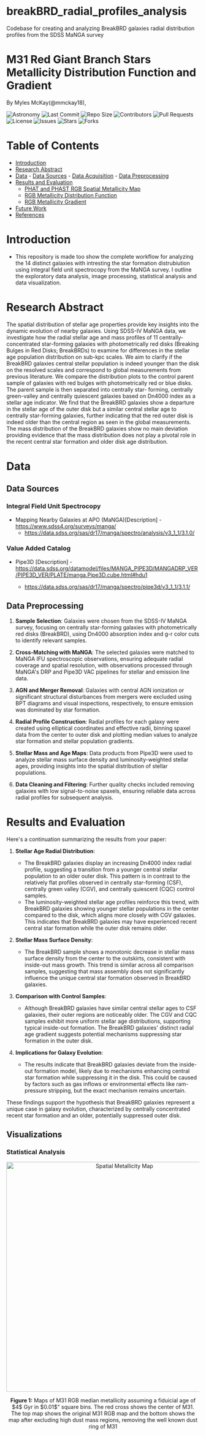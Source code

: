 # breakBRD_radial_profiles_analysis

Codebase for creating and analyzing BreakBRD galaxies radial distribution profiles from the SDSS MaNGA survey

# M31 Red Giant Branch Stars Metallicity Distribution Function and Gradient

By Myles McKay(@mmckay18),

![Astronomy](https://img.shields.io/badge/Field-Astronomy-blue)
![Last Commit](https://img.shields.io/github/last-commit/mmckay18/phast_rgbstars_mdf)
![Repo Size](https://img.shields.io/github/repo-size/mmckay18/phast_rgbstars_mdf)
![Contributors](https://img.shields.io/github/contributors/mmckay18/phast_rgbstars_mdf)
![Pull Requests](https://img.shields.io/github/issues-pr/mmckay18/phast_rgbstars_mdf)
![License](https://img.shields.io/github/license/mmckay18/phast_rgbstars_mdf)
![Issues](https://img.shields.io/github/issues/mmckay18/phast_rgbstars_mdf)
![Stars](https://img.shields.io/github/stars/mmckay18/phast_rgbstars_mdf)
![Forks](https://img.shields.io/github/forks/mmckay18/phast_rgbstars_mdf)

# Table of Contents

- [Introduction](#introduction)
- [Research Abstract](#research-abstract)
- [Data](#data) - [Data Sources](#data-sources) - [Data Acquisition](#data-acquisition) - [Data Preprocessing](#data-preprocessing)
- [Results and Evaluation](#results-and-evaluation)
  - [PHAT and PHAST RGB Spatial Metallicity Map](#phat-and-phast-rgb-spatial-metallicity-map)
  - [RGB Metallicity Distribution Function](#rgb-metallicity-distribution-function)
  - [RGB Metallicity Gradient](#rgb-metallicity-gradient)
- [Future Work](#future-work)
- [References](#references)
<!-- - [License](#license) -->

# Introduction

- This repository is made too show the complete workflow for analyzing the 14 distinct galaxies with intresting the star formation distrubiution using integral field unit spectrocopy from the MaNGA survey. I outline the exploratory data analysis, image processing, statistical analysis and data visualization.

# Research Abstract

The spatial distribution of stellar age properties provide key insights into the dynamic evolution of nearby galaxies. Using SDSS-IV MaNGA data, we investigate how the radial stellar age and mass profiles of 11 centrally-concentrated star-forming galaxies with photometrically red disks (Breaking Bulges in Red Disks; BreakBRDs) to examine for differences in the stellar age population distribution on sub-kpc scales. We aim to clarify if the BreakBRD galaxies central stellar population is indeed younger than the disk on the resolved scales and correspond to global measurements from previous literature. We compare the distribution plots to the control parent sample of galaxies with red bulges with photometrically red or blue disks. The parent sample is then separated into centrally star- forming, centrally green-valley and centrally quiescent galaxies based on Dn4000 index as a stellar age indicator. We find that the BreakBRD galaxies show a departure in the stellar age of the outer disk but a similar central stellar age to centrally star-forming galaxies, further indicating that the red outer disk is indeed older than the central region as seen in the global measurements. The mass distribution of the BreakBRD galaxies show no main deviation providing evidence that the mass distribution does not play a pivotal role in the recent central star formation and older disk age distribution.

# Data

## Data Sources

### Integral Field Unit Spectrocopy

- Mapping Nearby Galaxies at APO (MaNGA)[Description] - https://www.sdss4.org/surveys/manga/
  - https://data.sdss.org/sas/dr17/manga/spectro/analysis/v3_1_1/3.1.0/

### Value Added Catalog

- Pipe3D [Description] - https://data.sdss.org/datamodel/files/MANGA_PIPE3D/MANGADRP_VER/PIPE3D_VER/PLATE/manga.Pipe3D.cube.html#hdu1

  - https://data.sdss.org/sas/dr17/manga/spectro/pipe3d/v3_1_1/3.1.1/

<!-- ## Data Acquisition -->

## Data Preprocessing
1. **Sample Selection**: Galaxies were chosen from the SDSS-IV MaNGA survey, focusing on centrally star-forming galaxies with photometrically red disks (BreakBRD), using Dn4000 absorption index and g-r color cuts to identify relevant samples.

2. **Cross-Matching with MaNGA**: The selected galaxies were matched to MaNGA IFU spectroscopic observations, ensuring adequate radial coverage and spatial resolution, with observations processed through MaNGA's DRP and Pipe3D VAC pipelines for stellar and emission line data.

3. **AGN and Merger Removal**: Galaxies with central AGN ionization or significant structural disturbances from mergers were excluded using BPT diagrams and visual inspections, respectively, to ensure emission was dominated by star formation.

4. **Radial Profile Construction**: Radial profiles for each galaxy were created using elliptical coordinates and effective radii, binning spaxel data from the center to outer disk and plotting median values to analyze star formation and stellar population gradients.

5. **Stellar Mass and Age Maps**: Data products from Pipe3D were used to analyze stellar mass surface density and luminosity-weighted stellar ages, providing insights into the spatial distribution of stellar populations.

6. **Data Cleaning and Filtering**: Further quality checks included removing galaxies with low signal-to-noise spaxels, ensuring reliable data across radial profiles for subsequent analysis.

<!-- # Code Structure -->

# Results and Evaluation
Here's a continuation summarizing the results from your paper:

1. **Stellar Age Radial Distribution**:
   - The BreakBRD galaxies display an increasing Dn4000 index radial profile, suggesting a transition from a younger central stellar population to an older outer disk. This pattern is in contrast to the relatively flat profiles observed in centrally star-forming (CSF), centrally green valley (CGV), and centrally quiescent (CQC) control samples.
   - The luminosity-weighted stellar age profiles reinforce this trend, with BreakBRD galaxies showing younger stellar populations in the center compared to the disk, which aligns more closely with CGV galaxies. This indicates that BreakBRD galaxies may have experienced recent central star formation while the outer disk remains older.

2. **Stellar Mass Surface Density**:
   - The BreakBRD sample shows a monotonic decrease in stellar mass surface density from the center to the outskirts, consistent with inside-out mass growth. This trend is similar across all comparison samples, suggesting that mass assembly does not significantly influence the unique central star formation observed in BreakBRD galaxies.

3. **Comparison with Control Samples**:
   - Although BreakBRD galaxies have similar central stellar ages to CSF galaxies, their outer regions are noticeably older. The CGV and CQC samples exhibit more uniform stellar age distributions, supporting typical inside-out formation. The BreakBRD galaxies' distinct radial age gradient suggests potential mechanisms suppressing star formation in the outer disk.

4. **Implications for Galaxy Evolution**:
   - The results indicate that BreakBRD galaxies deviate from the inside-out formation model, likely due to mechanisms enhancing central star formation while suppressing it in the disk. This could be caused by factors such as gas inflows or environmental effects like ram-pressure stripping, but the exact mechanism remains uncertain.

These findings support the hypothesis that BreakBRD galaxies represent a unique case in galaxy evolution, characterized by centrally concentrated recent star formation and an older, potentially suppressed outer disk.

## Visualizations
### Statistical Analysis

<div align="center">
  <img src="PLOTS" alt="Spatial Metallicity Map" width="600"/>
  <p><b>Figure 1:</b> Maps of M31 RGB median metallicity assuming a fiduicial age of $4$ Gyr in $0.01$" square bins. The red cross shows the center of M31. The top map shows the original M31 RGB map and the bottom shows the map after excluding high dust mass regions, removing the well known dust ring of M31</p>
</div>

